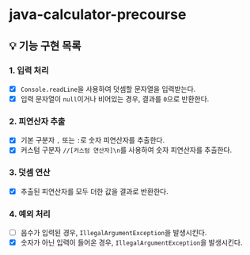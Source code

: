 # java-calculator-precourse

## 💡 기능 구현 목록
### 1. 입력 처리
- [X] `Console.readLine`을 사용하여 덧셈할 문자열을 입력받는다.
- [X] 입력 문자열이 `null`이거나 비어있는 경우, 결과를 `0`으로 반환한다.

### 2. 피연산자 추출
- [X] 기본 구분자 `,` 또는 `:`로 숫자 피연산자를 추출한다.
- [X] 커스텀 구분자 `//[커스텀 연산자]\n`를 사용하여 숫자 피연산자를 추출한다.

### 3. 덧셈 연산
- [X] 추출된 피연산자를 모두 더한 값을 결과로 반환한다.

### 4. 예외 처리
- [ ] 음수가 입력된 경우, `IllegalArgumentException`을 발생시킨다.
- [X] 숫자가 아닌 입력이 들어온 경우, `IllegalArgumentException`을 발생시킨다.